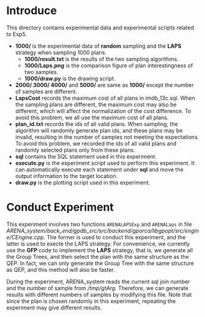 # Introduce
This directory contains experimental data and experimental scripts related to Exp5.

- **1000/** is the experimental data of **random** sampling and the **LAPS** strategy when sampling 1000 plans.
    - **1000/result.txt** is the results of the two sampling algorithms.
    - **1000/Laps.png** is the comparison figure of plan interestingness of two samples.
    - **1000/draw.py** is the drawing script.
- **2000/ 3000/ 4000/** and **5000/** are same as **1000/** except the number of samples are different.
- **LapsCost** records the maximum cost of all plans in imdb_13c.sql. When the sampling plans are different, the maximum cost may also be different, which will affect the normalization of the cost difference. To avoid this problem, we all use the maximum cost of all plans.
- **plan_id.txt** records the ids of all valid plans. When sampling, the algorithm will randomly generate plan ids, and these plans may be invalid, resulting in the number of samples not meeting the expectations. To avoid this problem, we recorded the ids of all valid plans and randomly selected plans only from these plans.
- **sql** contains the SQL statement used in this experiment.
- **execute.py** is the experiment script used to perform this experiment. It can automatically execute each statement under **sql** and move the output information to the target location.
- **draw.py** is the plotting script used in this experiment.

# Conduct Experiment
This experiment involves two functions `ARENALAPSExp` and `ARENALaps` in file *ARENA_system/back_end/gpdb_src/src/backend/gporca/libgpopt/src/engine/CEngine.cpp*. The former is used to conduct this experiment, and the latter is used to execte the LAPS strategy. For convenience, we currently use the **GFP** code to implement the **LAPS** strategy, that is, we generate all the Group Trees, and then select the plan with the same structure as the QEP. In fact, we can only generate the Group Tree with the same structure as QEP, and this method will also be faster.

During the experiment, ARENA_system reads the current sql join number and the number of sample from */tmp/gtArg*. Therefore, we can generate results with different numbers of samples by modifying this file. Note that since the plan is chosen randomly in this experiment, repeating the experiment may give different results.